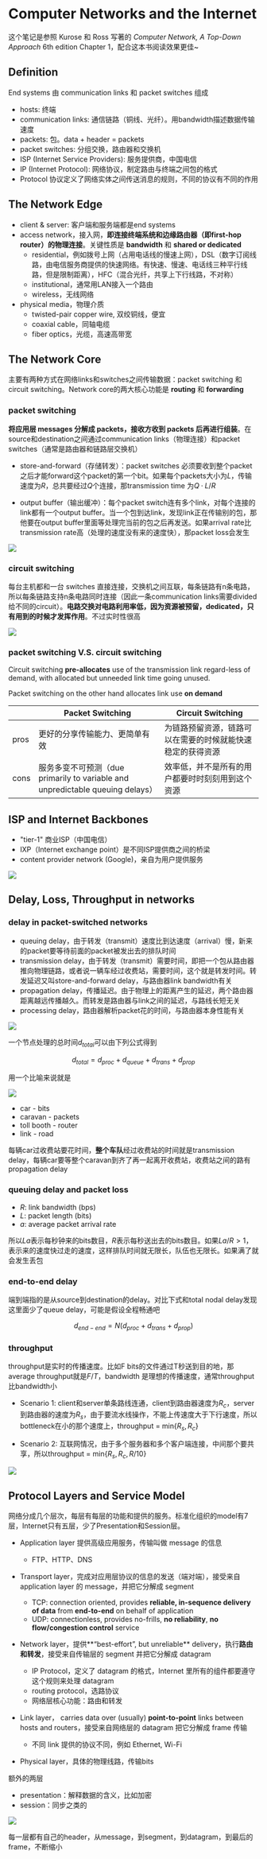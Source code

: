 # Computer Networks and the Internet

这个笔记是参照 Kurose 和 Ross 写著的 *Computer Network, A Top-Down Approach* 6th edition Chapter 1，配合这本书阅读效果更佳~

## Definition

End systems 由 communication links 和 packet switches 组成

- hosts: 终端
- communication links: 通信链路（铜线、光纤）。用bandwidth描述数据传输速度
- packets: 包。data + header = packets
- packet switches: 分组交换，路由器和交换机
- ISP (Internet Service Providers): 服务提供商，中国电信
- IP (Internet Protocol): 网络协议，制定路由与终端之间包的格式
- Protocol 协议定义了网络实体之间传送消息的规则，不同的协议有不同的作用

## The Network Edge

- client & server: 客户端和服务端都是end systems
- access network，接入网，**即连接终端系统和边缘路由器（即first-hop router）的物理连接**。关键性质是 **bandwidth** 和 **shared or dedicated**
  - residential，例如拨号上网（占用电话线的慢速上网），DSL（数字订阅线路，由电信服务商提供的快速网络。有快速、慢速、电话线三种平行线路，但是限制距离），HFC（混合光纤，共享上下行线路，不对称）
  - institutional，通常用LAN接入一个路由
  - wireless，无线网络
- physical media，物理介质
  - twisted-pair copper wire, 双绞铜线，便宜
  - coaxial cable，同轴电缆
  - fiber optics，光缆，高速高带宽

## The Network Core

主要有两种方式在网络links和switches之间传输数据：packet switching 和 circuit switching。Network core的两大核心功能是 **routing** 和 **forwarding**

### packet switching

**将应用层 messages 分解成 packets，接收方收到 packets 后再进行组装**。在source和destination之间通过communication links（物理连接）和packet switches（通常是路由器和链路层交换机）

- store-and-forward（存储转发）：packet switches 必须要收到整个packet之后才能forward这个packet的第一个bit。如果每个packets大小为$L$，传输速度为$R$，总共要经过$Q$个连接，那transmission time 为$Q · L/R$

- output buffer（输出缓冲）：每个packet switch连有多个link，对每个连接的link都有一个output buffer。当一个包到达link，发现link正在传输别的包，那他要在output buffer里面等处理完当前的包之后再发送。如果arrival rate比transmission rate高（处理的速度没有来的速度快），那packet loss会发生 

![](https://i.loli.net/2018/06/13/5b212bbb438be.png)

### circuit switching

每台主机都和一台 switches 直接连接，交换机之间互联，每条链路有n条电路，所以每条链路支持n条电路同时连接（因此一条communication links需要divided给不同的circuit）。**电路交换对电路利用率低，因为资源被预留，dedicated，只有用到的时候才发挥作用**。不过实时性很高

![](https://i.loli.net/2018/06/13/5b212be56b770.png)

### packet switching V.S. circuit switching

Circuit switching **pre-allocates** use of the transmission link regard-less of demand, with allocated but unneeded link time going unused.

Packet switching on the other hand allocates link use **on demand**

|      | Packet Switching                                             | Circuit Switching                                          |
| ---- | ------------------------------------------------------------ | ---------------------------------------------------------- |
| pros | 更好的分享传输能力、更简单有效                               | 为链路预留资源，链路可以在需要的时候就能快速稳定的获得资源 |
| cons | 服务多变不可预测（due primarily to variable and unpredictable queuing delays） | 效率低，并不是所有的用户都要时时刻刻用到这个资源           |

## ISP and Internet Backbones

- "tier-1" 商业ISP（中国电信）
- IXP（Internet exchange point）是不同ISP提供商之间的桥梁
- content provider network (Google)，亲自为用户提供服务

![](https://i.loli.net/2018/06/13/5b212c01e9597.png)

## Delay, Loss, Throughput in networks

### delay in packet-switched networks

- queuing delay，由于转发（transmit）速度比到达速度（arrival）慢，新来的packet要等待前面的packet被发出去的排队时间
- transmission delay，由于转发（transmit）需要时间，即把一个包从路由器推向物理链路，或者说一辆车经过收费站，需要时间，这个就是转发时间。转发延迟又叫store-and-forward delay，与路由器link bandwidth有关
- propagation delay，传播延迟。由于物理上的距离产生的延迟，两个路由器距离越远传播越久。而转发是路由器与link之间的延迟，与路线长短无关
- processing delay，路由器解析packet花的时间，与路由器本身性能有关

![](https://i.loli.net/2018/06/13/5b212c209e881.png)

一个节点处理的总时间$d_{total}$可以由下列公式得到

$$
d_{total} = d_{proc}+d_{queue}+d_{trans}+d_{prop}
$$

用一个比喻来说就是

![](https://i.loli.net/2018/06/13/5b212c3311347.png)

- car - bits
- caravan - packets
- toll booth - router
- link - road

每辆car过收费站要花时间，**整个车队**经过收费站的时间就是transmission delay，每辆car要等整个caravan到齐了再一起离开收费站，收费站之间的路有propagation delay

### queuing delay and packet loss

- $R$: link bandwidth (bps)
- $L$: packet length (bits)
- $a$: average packet arrival rate

所以$La$表示每秒钟来的bits数目，$R$表示每秒送出去的bits数目。如果$La/R>1$，表示来的速度快过走的速度，这样排队时间就无限长，队伍也无限长。如果满了就会发生丢包

### end-to-end delay

端到端指的是从source到destination的delay。对比下式和total nodal delay发现这里面少了queue delay，可能是假设全程畅通吧

$$
d_{end-end} = N(d_{proc}+d_{trans}+d_{prop})
$$

### throughput

throughput是实时的传播速度。比如F bits的文件通过T秒送到目的地，那average throughput就是$F/T$，bandwidth 是理想的传播速度，通常throughput比bandwidth小

- Scenario 1: client和server单条路线连通，client到路由器速度为$R_c$，server到路由器的速度为$R_s$，由于要流水线操作，不能上传速度大于下行速度，所以bottleneck在小的那个速度上，throughput = min{$R_s, R_c$}

- Scenario 2: 互联网情况，由于多个服务器和多个客户端连接，中间那个要共享，所以throughput = min{$R_s, R_c, R/10$}

![](https://i.loli.net/2018/06/13/5b212c64eb07f.png)

## Protocol Layers and Service Model

网络分成几个层次，每层有每层的功能和提供的服务。标准化组织的model有7层，Internet只有五层，少了Presentation和Session层。

- Application layer 提供高级应用服务，传输叫做 message 的信息
  - FTP、HTTP、DNS


- Transport layer，完成对应用层协议的信息的发送（端对端），接受来自 application layer 的 message，并把它分解成 segment
  - TCP: connection oriented, provides **reliable, in-sequence delivery of data** from **end-to-end** on behalf of application
  - UDP: connectionless, provides no-frills, **no reliability**, **no flow/congestion control** service
- Network layer，提供**“best-effort”, but unreliable** delivery，执行**路由和转发**，接受来自传输层的 segment 并把它分解成 datagram
  - IP Protocol，定义了 datagram 的格式，Internet 里所有的组件都要遵守这个规则来处理 datagram
  - routing protocol，选路协议
  - 网络层核心功能：路由和转发
- Link layer， carries data over (usually) **point-to-point** links between hosts and routers，接受来自网络层的 datagram 把它分解成 frame 传输
  - 不同 link 提供的协议不同，例如 Ethernet, Wi-Fi
- Physical layer，具体的物理线路，传输bits

额外的两层

- presentation：解释数据的含义，比如加密
- session：同步之类的

![](https://i.loli.net/2018/06/13/5b212c7c470e8.png)

每一层都有自己的header，从message，到segment，到datagram，到最后的frame，不断缩小